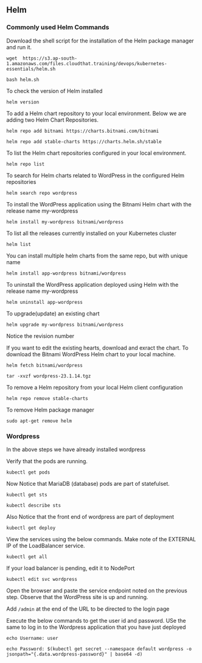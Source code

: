 ## Helm

### Commonly used Helm Commands

Download the shell script for the installation of the Helm package manager and run it.
```
wget  https://s3.ap-south-1.amazonaws.com/files.cloudthat.training/devops/kubernetes-essentials/helm.sh
```
```
bash helm.sh
```
To check the version of Helm installed
```
helm version
```



To add a Helm chart repository to your local environment. Below we are adding two Helm Chart Repositories.
```
helm repo add bitnami https://charts.bitnami.com/bitnami 
```
```
helm repo add stable-charts https://charts.helm.sh/stable
```
To list the Helm chart repositories configured in your local environment.
```
helm repo list
```



To search for Helm charts related to WordPress in the configured Helm repositories
```
helm search repo wordpress
```

To install the WordPress application using the Bitnami Helm chart with the release name my-wordpress
```
helm install my-wordpress bitnami/wordpress
```

To list all the releases currently installed on your Kubernetes cluster
```
helm list
```

You can install multiple helm charts from the same repo, but with unique name
```
helm install app-wordpress bitnami/wordpress
```


To uninstall the WordPress application deployed using Helm with the release name my-wordpress
```
helm uninstall app-wordpress
```

To upgrade(update) an existing chart
```
helm upgrade my-wordpress bitnami/wordpress
```
Notice the revision number

If you want to edit the existing hearts, download and exract the chart. To download the Bitnami WordPress Helm chart to your local machine.
```
helm fetch bitnami/wordpress
```
```
tar -xvzf wordpress-23.1.14.tgz
```


To remove a Helm repository from your local Helm client configuration
```
helm repo remove stable-charts
```

To remove Helm package manager
```
sudo apt-get remove helm
```

### Wordpress 
In the above steps we have already installed wordpress

Verify that the pods are running.
```
kubectl get pods
```
Now Notice that MariaDB (database) pods are part of statefulset.
```
kubectl get sts
```
```
kubectl describe sts
```
Also Notice that the front end of wordpress are part of deployment
```
kubectl get deploy
```
View the services using the below commands. Make note of the EXTERNAL IP of the LoadBalancer service.
```
kubectl get all
```

If your load balancer is pending, edit it to NodePort

```
kubectl edit svc wordpress
```

Open the browser and paste the service endpoint noted on the previous step. Observe that the WordPress site is up and running.

Add `/admin` at the end of the URL to be directed to the login page

Execute the below commands to get the user id and password. USe the same to log in to the Wordpress application that you have just deployed
```
echo Username: user
```
```
echo Password: $(kubectl get secret --namespace default wordpress -o jsonpath="{.data.wordpress-password}" | base64 -d)
```



 
 
